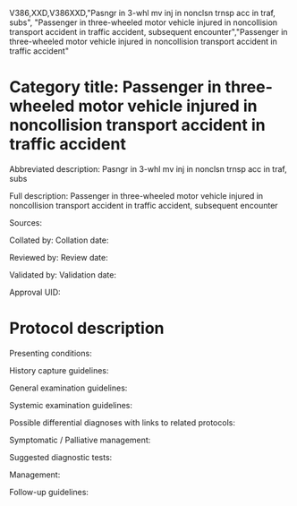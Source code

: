 V386,XXD,V386XXD,"Pasngr in 3-whl mv inj in nonclsn trnsp acc in traf, subs", "Passenger in three-wheeled motor vehicle injured in noncollision transport accident in traffic accident, subsequent encounter","Passenger in three-wheeled motor vehicle injured in noncollision transport accident in traffic accident"
# Category title: Passenger in three-wheeled motor vehicle injured in noncollision transport accident in traffic accident

Abbreviated description: Pasngr in 3-whl mv inj in nonclsn trnsp acc in traf, subs

Full description: Passenger in three-wheeled motor vehicle injured in noncollision transport accident in traffic accident, subsequent encounter

Sources:

Collated by:
Collation date:

Reviewed by:
Review date:

Validated by:
Validation date:

Approval UID:

# Protocol description

Presenting conditions:

History capture guidelines:

General examination guidelines:

Systemic examination guidelines:

Possible differential diagnoses with links to related protocols:

Symptomatic / Palliative management:

Suggested diagnostic tests:

Management:

Follow-up guidelines:
